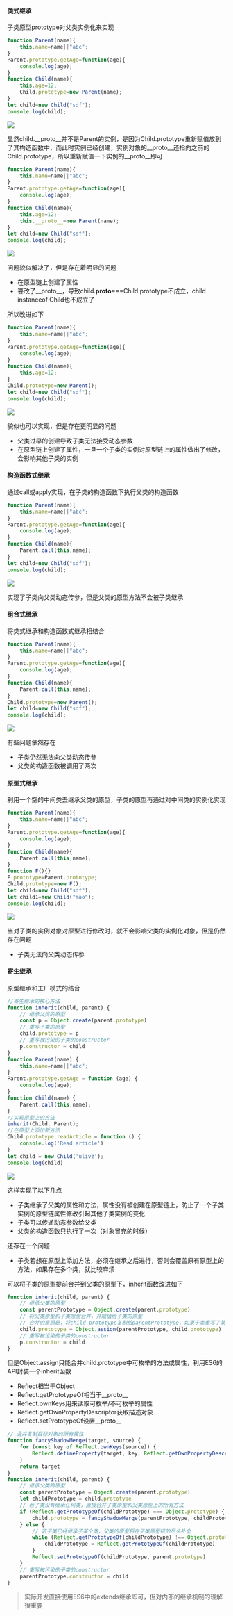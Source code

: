 #### 类式继承

子类原型prototype对父类实例化来实现

```js
function Parent(name){
    this.name=name||"abc";
}
Parent.prototype.getAge=function(age){
    console.log(age);
}
function Child(name){
    this.age=12;
    Child.prototype=new Parent(name);
}
let child=new Child("sdf");
console.log(child);
```

![](https://user-gold-cdn.xitu.io/2019/10/28/16e121e16c425ddf?w=405&h=104&f=png&s=4230)

显然child.__proto__并不是Parent的实例，是因为Child.prototype重新赋值放到了其构造函数中，而此时实例已经创建，实例对象的__proto__还指向之前的Child.prototype，所以重新赋值一下实例的__proto__即可

```js
function Parent(name){
    this.name=name||"abc";
}
Parent.prototype.getAge=function(age){
    console.log(age);
}
function Child(name){
    this.age=12;
    this.__proto__=new Parent(name);
}
let child=new Child("sdf");
console.log(child);
```

![](https://user-gold-cdn.xitu.io/2019/10/28/16e1268bcf5514a5?w=409&h=159&f=png&s=12518)

问题貌似解决了，但是存在着明显的问题

- 在原型链上创建了属性
- 篡改了__proto__，导致child.__proto__===Child.prototype不成立，child instanceof Child也不成立了
 
所以改进如下

```js
function Parent(name){
    this.name=name||"abc";
}
Parent.prototype.getAge=function(age){
    console.log(age);
}
function Child(name){
    this.age=12;
}
Child.prototype=new Parent();
let child=new Child("sdf");
console.log(child);
```

![](https://user-gold-cdn.xitu.io/2019/10/28/16e1268bcf5514a5?w=409&h=159&f=png&s=12518)

貌似也可以实现，但是存在更明显的问题

- 父类过早的创建导致子类无法接受动态参数
- 在原型链上创建了属性，一旦一个子类的实例对原型链上的属性做出了修改，会影响其他子类的实例

#### 构造函数式继承

通过call或apply实现，在子类的构造函数下执行父类的构造函数

```js
function Parent(name){
    this.name=name||"abc";
}
Parent.prototype.getAge=function(age){
    console.log(age);
}
function Child(name){
    Parent.call(this,name);
}
let child=new Child("sdf");
console.log(child);
```

![](https://user-gold-cdn.xitu.io/2019/10/28/16e123eaa1be34c9?w=407&h=69&f=png&s=2831)

实现了子类向父类动态传参，但是父类的原型方法不会被子类继承

#### 组合式继承

将类式继承和构造函数式继承相结合

```js
function Parent(name){
    this.name=name||"abc";
}
Parent.prototype.getAge=function(age){
    console.log(age);
}
function Child(name){
    Parent.call(this,name);
}
Child.prototype=new Parent();
let child=new Child("sdf");
console.log(child);
```

![](https://user-gold-cdn.xitu.io/2019/10/28/16e12474842d8b73?w=412&h=165&f=png&s=6701)

有些问题依然存在

- 子类仍然无法向父类动态传参
- 父类的构造函数被调用了两次

#### 原型式继承

利用一个空的中间类去继承父类的原型，子类的原型再通过对中间类的实例化实现

```js
function Parent(name){
    this.name=name||"abc";
}
Parent.prototype.getAge=function(age){
    console.log(age);
}
function Child(name){
    Parent.call(this,name);
}
function F(){}
F.prototype=Parent.prototype;
Child.prototype=new F();
let child=new Child("sdf");
let child1=new Child("mao");
console.log(child);
```
![](https://user-gold-cdn.xitu.io/2019/10/28/16e125af0dacdb34?w=410&h=142&f=png&s=11738)

当对子类的实例对象对原型进行修改时，就不会影响父类的实例化对象，但是仍然存在问题

- 子类无法向父类动态传参

#### 寄生继承

原型继承和工厂模式的结合

```js
//寄生继承的核心方法
function inherit(child, parent) {
    // 继承父类的原型
    const p = Object.create(parent.prototype)
    // 重写子类的原型
    child.prototype = p
    // 重写被污染的子类的constructor
    p.constructor = child
}
function Parent(name) {
    this.name=name||"abc";
}
Parent.prototype.getAge = function (age) {
    console.log(age);
}
function Child(name) {
    Parent.call(this,name);
}
//实现原型上的方法
inherit(Child, Parent);
//在原型上添加新方法
Child.prototype.readArticle = function () {
    console.log('Read article')
}
let child = new Child('ulivz');
console.log(child)
```
![](https://user-gold-cdn.xitu.io/2019/10/28/16e128d16d06ddd4?w=404&h=186&f=png&s=15653)

这样实现了以下几点

- 子类继承了父类的属性和方法，属性没有被创建在原型链上，防止了一个子类实例的原型链属性修改引起其他子类实例的变化
- 子类可以传递动态参数给父类
- 父类的构造函数只执行了一次（对象冒充的时候）

还存在一个问题

- 子类若想在原型上添加方法，必须在继承之后进行，否则会覆盖原有原型上的方法，如果存在多个类，就比较麻烦

可以将子类的原型提前合并到父类的原型下，inherit函数改进如下

```js
function inherit(child, parent) {
    // 继承父类的原型
    const parentPrototype = Object.create(parent.prototype)
    // 将父类原型和子类原型合并，并赋值给子类的原型
    // 合并的意思是，将child.prototype复制给parentPrototype，如果子类重写了某些属性和方法，就将父类中的覆盖
    child.prototype = Object.assign(parentPrototype, child.prototype)
    // 重写被污染的子类的constructor
    p.constructor = child
}
```

但是Object.assign只能合并child.prototype中可枚举的方法或属性，利用ES6的API封装一个inherit函数

- Reflect相当于Object
- Reflect.getPrototypeOf相当于__proto__
- Reflect.ownKeys用来读取可枚举/不可枚举的属性
- Reflect.getOwnPropertyDescriptor获取描述对象
- Reflect.setPrototypeOf设置__proto__

```js
// 合并复制目标对象的所有属性
function fancyShadowMerge(target, source) {
    for (const key of Reflect.ownKeys(source)) {
        Reflect.defineProperty(target, key, Reflect.getOwnPropertyDescriptor(source, key))
    }
    return target
}
function inherit(child, parent) {
    // 继承父类的原型
    const parentPrototype = Object.create(parent.prototype)
    let childPrototype = child.prototype
    // 若子类没有继承任何类，直接合并子类原型和父类原型上的所有方法
    if (Reflect.getPrototypeOf(childPrototype) === Object.prototype) {
        child.prototype = fancyShadowMerge(parentPrototype, childPrototype)
    } else {
        // 若子类已经继承子某个类，父类的原型将在子类原型链的尽头补全
        while (Reflect.getPrototypeOf(childPrototype) !== Object.prototype) {
			childPrototype = Reflect.getPrototypeOf(childPrototype)
        }
		Reflect.setPrototypeOf(childPrototype, parent.prototype)
    }
    // 重写被污染的子类的constructor
    parentPrototype.constructor = child
}
```
> 实际开发直接使用ES6中的extends继承即可，但对内部的继承机制的理解很重要